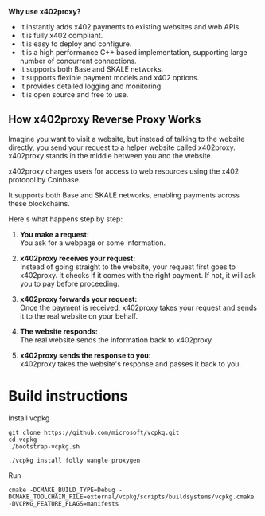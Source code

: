 **Why use x402proxy?**

- It instantly adds x402 payments to existing websites and web APIs.
- It is fully x402 compliant.
- It is easy to deploy and configure.
- It is a high performance C++ based implementation, supporting large number of concurrent connections.
- It supports both Base and SKALE networks.
- It supports flexible payment models and x402 options.
- It provides detailed logging and monitoring.
- It is open source and free to use.

## How x402proxy Reverse Proxy Works
Imagine you want to visit a website, but instead of talking to the website directly, you send your request to a helper website called x402proxy. 
x402proxy stands in the middle between you and the website.

x402proxy charges users for access to web resources using the x402 protocol by Coinbase.

It supports both Base and SKALE networks, enabling payments across these blockchains.




Here's what happens step by step:

1. **You make a request:**  
   You ask for a webpage or some information.

2. **x402proxy receives your request:**  
   Instead of going straight to the website, your request first goes to x402proxy. 
   It checks if it comes with the right payment. If not, it will ask you to pay before proceeding.

3. **x402proxy forwards your request:**  
   Once the payment is received, x402proxy takes your request and sends it to the real website on your behalf.

4. **The website responds:**  
   The real website sends the information back to x402proxy.

5. **x402proxy sends the response to you:**  
   x402proxy takes the website's response and passes it back to you.


# Build instructions

Install vcpkg

```
git clone https://github.com/microsoft/vcpkg.git
cd vcpkg
./bootstrap-vcpkg.sh
``` 

```
./vcpkg install folly wangle proxygen
```


Run

```
cmake -DCMAKE_BUILD_TYPE=Debug -DCMAKE_TOOLCHAIN_FILE=external/vcpkg/scripts/buildsystems/vcpkg.cmake -DVCPKG_FEATURE_FLAGS=manifests 
```



